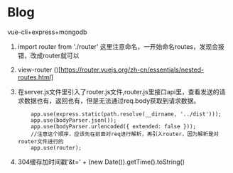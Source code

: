 # Blog
vue-cli+express+mongodb

1. import router from './router' 这里注意命名，一开始命名routes，发现会报错，改成router就可以
2. view-router ()[https://router.vuejs.org/zh-cn/essentials/nested-routes.html]
3. 在server.js文件里引入了router.js文件,router.js里接口api里，查看发送的请求数据也有，返回也有，但是无法通过req.body获取到请求数据。
    ```
        app.use(express.static(path.resolve(__dirname, '../dist')));
        app.use(bodyParser.json());
        app.use(bodyParser.urlencoded({ extended: false }));
        //注意这个顺序，应该先在前面对req进行解析，再引入router，因为解析是对router文件进行的
        app.use(router);
    ```
    
4. 304缓存加时间戳'&t=' + (new Date()).getTime().toString()